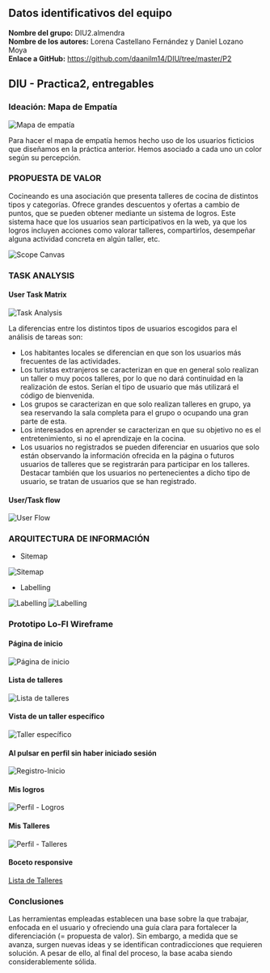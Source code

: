 ## Datos identificativos del equipo
**Nombre del grupo:** DIU2.almendra<br>
**Nombre de los autores:** Lorena Castellano Fernández y Daniel Lozano Moya<br>
**Enlace a GitHub:** https://github.com/daanilm14/DIU/tree/master/P2

## DIU - Practica2, entregables

### Ideación: Mapa de Empatía
![Mapa de empatía](MapaEmpatia.png)

Para hacer el mapa de empatía hemos hecho uso de los usuarios ficticios que diseñamos en la práctica anterior. Hemos asociado a cada uno
un color según su percepción.

### PROPUESTA DE VALOR
Cocineando es una asociación que presenta talleres de cocina de distintos tipos y categorías. Ofrece grandes descuentos y ofertas a cambio
de puntos, que se pueden obtener mediante un sistema de logros. Este sistema hace que los usuarios sean participativos en la web, ya que
los logros incluyen acciones como valorar talleres, compartirlos, desempeñar alguna actividad concreta en algún taller, etc.

![Scope Canvas](ScopeCanvas.png)


### TASK ANALYSIS

#### User Task Matrix 
![Task Analysis](TaskAnalysis.png)

La diferencias entre los distintos tipos de usuarios escogidos para el análisis de tareas son:
- Los habitantes locales se diferencian en que son los usuarios más frecuentes de las actividades.
- Los turistas extranjeros se caracterizan en que en general solo realizan un taller o muy pocos talleres, por lo que no dará continuidad en la realización de estos. Serían el tipo de usuario que más utilizará el código de bienvenida.
- Los grupos se caracterizan en que solo realizan talleres en grupo, ya sea reservando la sala completa para el grupo o ocupando una gran parte de esta.
- Los interesados en aprender se caracterizan en que su objetivo no es el entretenimiento, si no el aprendizaje en la cocina.
- Los usuarios no registrados se pueden diferenciar en usuarios que solo están observando la información ofrecida en la página o futuros usuarios de talleres que se registrarán para participar en los talleres. Destacar también que los usuarios no pertenecientes a dicho tipo de usuario, se tratan de usuarios que se han registrado.

#### User/Task flow
![User Flow](UserFlow.png)


### ARQUITECTURA DE INFORMACIÓN

* Sitemap

![Sitemap](SiteMap.png)

* Labelling

![Labelling](Labelling-1.png)
![Labelling](Labelling-2.png)


### Prototipo Lo-FI Wireframe 

#### Página de inicio
![Página de inicio](imgsbocetos/Inicio.png)

#### Lista de talleres
![Lista de talleres](imgsbocetos/ListaTalleres.png)

#### Vista de un taller específico
![Taller específico](imgsbocetos/TallerConcreto.png)

#### Al pulsar en perfil sin haber iniciado sesión
![Registro-Inicio](imgsbocetos/Registrarse-IniciarSesion.png)

#### Mis logros
![Perfil - Logros](imgsbocetos/MisLogros.png)

#### Mis Talleres
![Perfil - Talleres](imgsbocetos/MisTalleres.png)

#### Boceto responsive
[Lista de Talleres](BocetoBreakpoint.mp4)

### Conclusiones  
Las herramientas empleadas establecen una base sobre la que trabajar, enfocada en el usuario y ofreciendo una guía clara para fortalecer la diferenciación (= propuesta de valor). Sin embargo, a medida que se avanza, surgen nuevas ideas y se identifican contradicciones que requieren solución. A pesar de ello, al final del proceso, la base acaba siendo considerablemente sólida.
